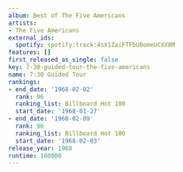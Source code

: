 ```yaml
---
album: Best of The Five Americans
artists:
- The Five Americans
external_ids:
  spotify: spotify:track:4sX1ZaiFTFbU8omeUCXX8M
features: []
first_released_as_single: false
key: 7-30-guided-tour-the-five-americans
name: 7:30 Guided Tour
rankings:
- end_date: '1968-02-02'
  rank: 96
  ranking_list: Billboard Hot 100
  start_date: '1968-01-27'
- end_date: '1968-02-09'
  rank: 96
  ranking_list: Billboard Hot 100
  start_date: '1968-02-03'
release_year: 1968
runtime: 160000
---
```


